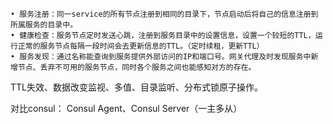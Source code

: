 	• 服务注册：同一service的所有节点注册到相同的目录下，节点启动后将自己的信息注册到所属服务的目录中。
	• 健康检查：服务节点定时发送心跳，注册到服务目录中的设置信息，设置一个较短的TTL，运行正常的服务节点每隔一段时间会去更新信息的TTL。（定时续租，更新TTL）
	• 服务发现：通过名称能查询到服务提供外部访问的IP和端口号。网关代理及时发现服务中新增节点、丢弃不可用的服务节点，同时各个服务之间也能感知对方的存在。

TTL失效、数据改变监视、多值、目录监听、分布式锁原子操作。

对比consul：
Consul Agent、Consul Server（一主多从）

